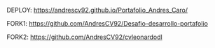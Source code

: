 DEPLOY: https://andrescv92.github.io/Portafolio_Andres_Caro/

FORK1: https://github.com/AndresCV92/Desafio-desarrollo-portafolio

FORK2: https://github.com/AndresCV92/cvleonardodl
